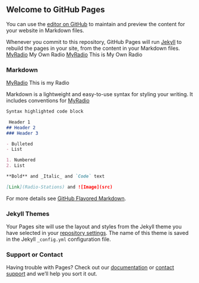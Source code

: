 ## Welcome to GitHub Pages

You can use the [editor on GitHub](https://github.com/samaladdin70/Aladdin_Products/edit/gh-pages/index.md) to maintain and preview the content for your website in Markdown files.

Whenever you commit to this repository, GitHub Pages will run [Jekyll](https://jekyllrb.com/) to rebuild the pages in your site, from the content in your Markdown files.
[MyRadio](https://github.com/samaladdin70/Aladdin_Products/tree/main/Radio-Stations/index.html) My Own Radio
[MyRadio](https://samaladdin70.github.io/Aladdin_Products/Radio-Stations/) This is My Own Radio

### Markdown
[MyRadio](Radio-Stations) This is my Radio

Markdown is a lightweight and easy-to-use syntax for styling your writing. It includes conventions for
[MyRadio](Radio-Stations)

```markdown
Syntax highlighted code block

 Header 1
## Header 2
### Header 3

- Bulleted
- List

1. Numbered
2. List

**Bold** and _Italic_ and `Code` text

[Link](Radio-Stations) and ![Image](src)

```

For more details see [GitHub Flavored Markdown](https://guides.github.com/features/mastering-markdown/).

### Jekyll Themes

Your Pages site will use the layout and styles from the Jekyll theme you have selected in your [repository settings](https://github.com/samaladdin70/Aladdin_Products/settings/pages). The name of this theme is saved in the Jekyll `_config.yml` configuration file.

### Support or Contact

Having trouble with Pages? Check out our [documentation](https://docs.github.com/categories/github-pages-basics/) or [contact support](https://support.github.com/contact) and we’ll help you sort it out.
